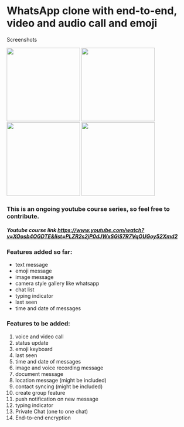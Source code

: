 # WhatsApp clone with end-to-end, video and audio call and emoji

Screenshots

<p float="left">
  <img src="https://user-images.githubusercontent.com/15949588/119636320-6ea31a80-be0c-11eb-9374-74928de4fd33.jpeg" width="200" />
  <img src="https://user-images.githubusercontent.com/15949588/119636323-6fd44780-be0c-11eb-9d49-a10ced5bdec2.jpeg" width="200" /> 
  <img src="https://user-images.githubusercontent.com/15949588/119636330-706cde00-be0c-11eb-9190-0bba102c16a0.jpeg" width="200" />
  <img src="https://user-images.githubusercontent.com/15949588/119636335-719e0b00-be0c-11eb-8611-ac8d625abe9a.jpeg" width="200" />
</p>

### This is an ongoing youtube course series, so feel free to contribute.
##### Youtube course link  https://www.youtube.com/watch?v=XOosb4OGDTE&list=PLZR2s2jP0dJWxSGiS7R7VqOUGoy52Xmd2
### Features added so far:
*  text message
*  emoji message
*  image message
*  camera style gallery like whatsapp
*  chat list
*  typing indicator
*  last seen 
*  time and date of messages

### Features to be added:

1. voice and video call
2. status update
3. emoji keyboard
4. last seen
5. time and date of messages
6. image and voice recording message
7. document message
8. location message (might be included)
9. contact syncing (might be included)
10. create group feature
11. push notification on new message
12. typing indicator
13. Private Chat (one to one chat)
14. End-to-end encryption

